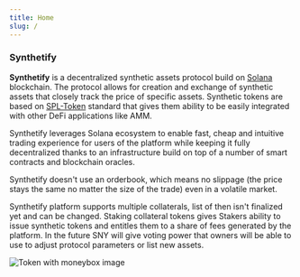 ```yaml
---
title: Home
slug: /
---
```


### Synthetify

**Synthetify** is a decentralized synthetic assets protocol build on [Solana](https://solana.com/) blockchain. The protocol allows for creation and exchange of synthetic assets that closely track the price of specific assets. Synthetic tokens are based on [SPL-Token](https://spl.solana.com/token) standard that gives them ability to be easily integrated with other DeFi applications like AMM.

Synthetify leverages Solana ecosystem to enable fast, cheap and intuitive trading experience for users of the platform while keeping it fully decentralized thanks to an infrastructure build on top of a number of smart contracts and blockchain oracles.

Synthetify doesn't use an orderbook, which means no slippage (the price stays the same no matter the size of the trade) even in a volatile market.

Synthetify platform supports multiple collaterals, list of then isn't finalized yet and can be changed. Staking collateral tokens gives Stakers ability to issue synthetic tokens and entitles them to a share of fees generated by the platform. In the future SNY will give voting power that owners will be able to use to adjust protocol parameters or list new assets.

![Token with moneybox image](https://i.imgur.com/y4gsH7r.png)
